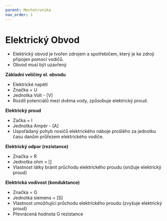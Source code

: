 ```yaml
---
parent: Mechatronika
nav_order: 1
---
```


# Elektrický Obvod

- Elektrický obvod je tvořen zdrojem a spotřebičem, který je ke zdroji připojen pomocí vodičů.
- Obvod musí být uzavřený 

**Základní veličiny el. obvodu**
- Elektrické napětí
- Značka = U
- Jednotka Volt - [V]
- Rozdíl potenciálů mezi dvěma vody, způsobuje elektrický proud.

**Elektrický proud**
- Začka = I
- Jednotka Ampér - [A]
- Uspořádaný pohyb nosičů elektrického náboje prošlého za jednotku času danům průřezem elektrického vodiče.

**Elektrický odpor (rezistance)**
- Značka = R
- Jednotka ohm = []
- Vlastnost látky bránit průchodu elektrického proudu (snižuje elektrický proud)

**Elektrická vodivost (konduktance)**
- Značka = G
- Jednotka siemens = [S]
- Vlastnost umožňujíci průchodu elektrického proudu (zvyšuje elektrický proud)
- Převrácená hodnota G rezistance
